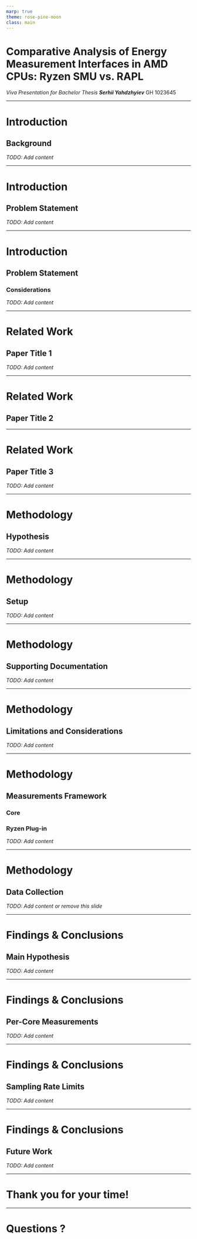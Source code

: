 ```yaml
---
marp: true
theme: rose-pine-moon
class: main
---
```


<!-- _class: center -->

# Comparative Analysis of Energy Measurement Interfaces in AMD CPUs: Ryzen SMU vs. RAPL 

*Viva Presentation for Bachelor Thesis*
**_Serhii Yahdzhyiev_**
GH&nbsp;1023645

---

# Introduction

## Background

*TODO: Add content*

---

# Introduction

## Problem Statement

*TODO: Add content*

---

# Introduction

## Problem Statement

### Considerations

*TODO: Add content*

---

# Related Work

## Paper Title 1

*TODO: Add content*

---

# Related Work

## Paper Title 2

---

# Related Work

## Paper Title 3

*TODO: Add content*

---

# Methodology

## Hypothesis

*TODO: Add content*

---

# Methodology

## Setup

*TODO: Add content*

---

# Methodology

## Supporting Documentation

*TODO: Add content*

---

# Methodology

## Limitations and Considerations

*TODO: Add content*

---

# Methodology

## Measurements Framework

### Core

### Ryzen Plug-in

*TODO: Add content*

---

# Methodology

## Data Collection

*TODO: Add content or remove this slide*

---

# Findings & Conclusions

## Main Hypothesis

*TODO: Add content*

---

# Findings & Conclusions

## Per-Core Measurements

*TODO: Add content*

---

# Findings & Conclusions

## Sampling Rate Limits

*TODO: Add content*

---

# Findings & Conclusions

## Future Work

*TODO: Add content*

---

<!-- _class: center -->

# Thank you for your time!

---

<!-- _class: center -->

# Questions ?
